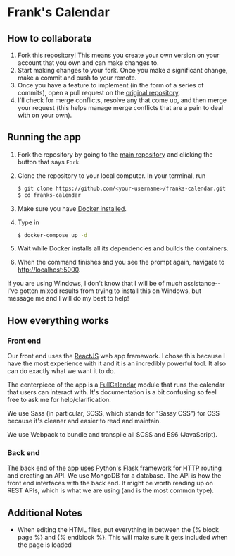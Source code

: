 # Frank's Calendar

## How to collaborate
1. Fork this repository! This means you create your own version on your account that you own and can make changes to.
2. Start making changes to your fork. Once you make a significant change, make a commit and push to your remote.
3. Once you have a feature to implement (in the form of a series of commits), open a pull request on the [original repository](https://github.com/jack-greenberg/franks-calendar).
4. I'll check for merge conflicts, resolve any that come up, and then merge your request (this helps manage merge conflicts that are a pain to deal with on your own).

## Running the app
1. Fork the repository by going to the [main repository](https://github.com/jack-greenberg/franks-calendar) and clicking the button that says `Fork`.

2. Clone the repository to your local computer. In your terminal, run

   ```bash
   $ git clone https://github.com/<your-username>/franks-calendar.git
   $ cd franks-calendar
   ```

3. Make sure you have [Docker installed](https://docs.docker.com/engine/install/).

4. Type in

   ```bash
   $ docker-compose up -d
   ```

5. Wait while Docker installs all its dependencies and builds the containers.

6. When the command finishes and you see the prompt again, navigate to [http://localhost:5000](http://localhost:5000).



If you are using Windows, I don't know that I will be of much assistance--I've gotten mixed results from trying to install this on Windows, but message me and I will do my best to help!



## How everything works

### Front end

Our front end uses the [ReactJS](https://reactjs.org) web app framework. I chose this because I have the most experience with it and it is an incredibly powerful tool. It also can do exactly what we want it to do.

The centerpiece of the app is a [FullCalendar](https://fullcalendar.io) module that runs the calendar that users can interact with. It's documentation is a bit confusing so feel free to ask me for help/clarification.

We use Sass (in particular, SCSS, which stands for "Sassy CSS") for CSS because it's cleaner and easier to read and maintain.

We use Webpack to bundle and transpile all SCSS and ES6 (JavaScript).

### Back end

The back end of the app uses Python's Flask framework for HTTP routing and creating an API. We use MongoDB for a database. The API is how the front end interfaces with the back end. It might be worth reading up on REST APIs, which is what we are using (and is the most common type).



## Additional Notes
* When editing the HTML files, put everything in between the {% block page %} and {% endblock %}. This will make sure it gets included when the page is loaded
